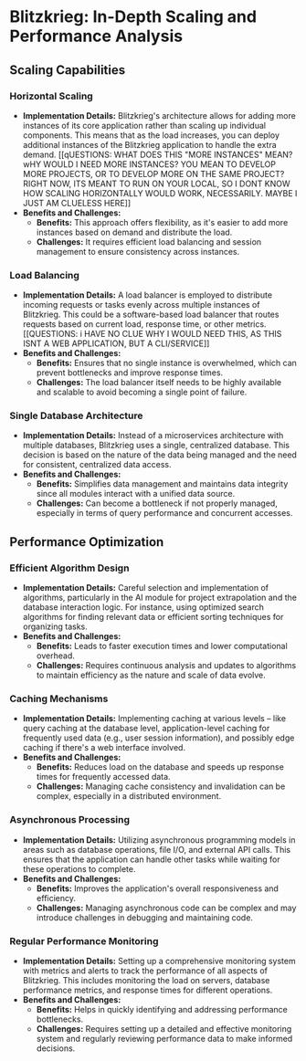 # Blitzkrieg: In-Depth Scaling and Performance Analysis

## Scaling Capabilities

### Horizontal Scaling
- **Implementation Details:** Blitzkrieg's architecture allows for adding more instances of its core application rather than scaling up individual components. This means that as the load increases, you can deploy additional instances of the Blitzkrieg application to handle the extra demand. [[qUESTIONS: WHAT DOES THIS "MORE INSTANCES" MEAN? wHY WOULD I NEED MORE INSTANCES? YOU MEAN TO DEVELOP MORE PROJECTS, OR TO DEVELOP MORE ON THE SAME PROJECT? RIGHT NOW, ITS MEANT TO RUN ON YOUR LOCAL, SO I DONT KNOW HOW SCALING HORIZONTALLY WOULD WORK, NECESSARILY. MAYBE I JUST AM CLUELESS HERE]]
- **Benefits and Challenges:**
  - **Benefits:** This approach offers flexibility, as it's easier to add more instances based on demand and distribute the load.
  - **Challenges:** It requires efficient load balancing and session management to ensure consistency across instances.

### Load Balancing
- **Implementation Details:** A load balancer is employed to distribute incoming requests or tasks evenly across multiple instances of Blitzkrieg. This could be a software-based load balancer that routes requests based on current load, response time, or other metrics. [[QUESTIONS: i HAVE NO CLUE WHY I WOULD NEED THIS, AS THIS ISNT A WEB APPLICATION, BUT A CLI/SERVICE]]
- **Benefits and Challenges:**
  - **Benefits:** Ensures that no single instance is overwhelmed, which can prevent bottlenecks and improve response times.
  - **Challenges:** The load balancer itself needs to be highly available and scalable to avoid becoming a single point of failure.

### Single Database Architecture
- **Implementation Details:** Instead of a microservices architecture with multiple databases, Blitzkrieg uses a single, centralized database. This decision is based on the nature of the data being managed and the need for consistent, centralized data access.
- **Benefits and Challenges:**
  - **Benefits:** Simplifies data management and maintains data integrity since all modules interact with a unified data source.
  - **Challenges:** Can become a bottleneck if not properly managed, especially in terms of query performance and concurrent accesses.

## Performance Optimization

### Efficient Algorithm Design
- **Implementation Details:** Careful selection and implementation of algorithms, particularly in the AI module for project extrapolation and the database interaction logic. For instance, using optimized search algorithms for finding relevant data or efficient sorting techniques for organizing tasks.
- **Benefits and Challenges:**
  - **Benefits:** Leads to faster execution times and lower computational overhead.
  - **Challenges:** Requires continuous analysis and updates to algorithms to maintain efficiency as the nature and scale of data evolve.

### Caching Mechanisms
- **Implementation Details:** Implementing caching at various levels – like query caching at the database level, application-level caching for frequently used data (e.g., user session information), and possibly edge caching if there's a web interface involved.
- **Benefits and Challenges:**
  - **Benefits:** Reduces load on the database and speeds up response times for frequently accessed data.
  - **Challenges:** Managing cache consistency and invalidation can be complex, especially in a distributed environment.

### Asynchronous Processing
- **Implementation Details:** Utilizing asynchronous programming models in areas such as database operations, file I/O, and external API calls. This ensures that the application can handle other tasks while waiting for these operations to complete.
- **Benefits and Challenges:**
  - **Benefits:** Improves the application's overall responsiveness and efficiency.
  - **Challenges:** Managing asynchronous code can be complex and may introduce challenges in debugging and maintaining code.

### Regular Performance Monitoring
- **Implementation Details:** Setting up a comprehensive monitoring system with metrics and alerts to track the performance of all aspects of Blitzkrieg. This includes monitoring the load on servers, database performance metrics, and response times for different operations.
- **Benefits and Challenges:**
  - **Benefits:** Helps in quickly identifying and addressing performance bottlenecks.
  - **Challenges:** Requires setting up a detailed and effective monitoring system and regularly reviewing performance data to make informed decisions.
